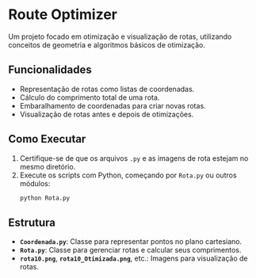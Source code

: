 # Route Optimizer

Um projeto focado em otimização e visualização de rotas, utilizando conceitos de geometria e algoritmos básicos de otimização.

## Funcionalidades

- Representação de rotas como listas de coordenadas.
- Cálculo do comprimento total de uma rota.
- Embaralhamento de coordenadas para criar novas rotas.
- Visualização de rotas antes e depois de otimizações.

## Como Executar

1. Certifique-se de que os arquivos `.py` e as imagens de rota estejam no mesmo diretório.
2. Execute os scripts com Python, começando por `Rota.py` ou outros módulos:
   ```bash
   python Rota.py
   ```

## Estrutura

- **`Coordenada.py`**: Classe para representar pontos no plano cartesiano.
- **`Rota.py`**: Classe para gerenciar rotas e calcular seus comprimentos.
- **`rota10.png`**, **`rota10_Otimizada.png`**, etc.: Imagens para visualização de rotas.
